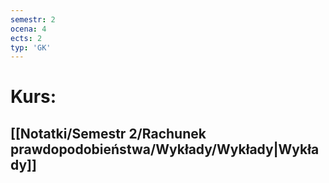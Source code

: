 ```yaml
---
semestr: 2
ocena: 4
ects: 2
typ: 'GK'
---
```


# Kurs:
## [[Notatki/Semestr 2/Rachunek prawdopodobieństwa/Wykłady/Wykłady|Wykłady]]

